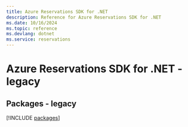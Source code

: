 ```yaml
---
title: Azure Reservations SDK for .NET
description: Reference for Azure Reservations SDK for .NET
ms.date: 10/16/2024
ms.topic: reference
ms.devlang: dotnet
ms.service: reservations
---
```

# Azure Reservations SDK for .NET - legacy
## Packages - legacy
[!INCLUDE [packages](reservations-index.md)]